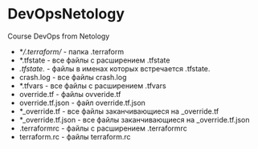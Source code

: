 # DevOpsNetology
Course DevOps from Netology

- **/.terraform/* - папка .terraform
- *.tfstate - все файлы с расширением .tfstate
- *.tfstate.* - файлы в именах которых встречается .tfstate.
- crash.log - все файлы crash.log
- *.tfvars - все файлы с расширением .tfvars
- override.tf - файлы ovveride.tf
- override.tf.json - файл override.tf.json
- *_override.tf - все файлы заканчивающиеся на _override.tf
- *_override.tf.json - все файлы заканчивающиеся на _override.tf.json
- .terraformrc - файлы с расширением .terraformrc
- terraform.rc - файлы terraform.rc

